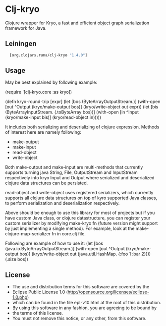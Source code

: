# Clj-kryo

Clojure wrapper for Kryo, a fast and efficient object graph serialization framework for Java.


## Leiningen

```clj
  [org.clojars.runa/clj-kryo "1.4.0"]
```

## Usage

May be best explained by following example:

(require '[clj-kryo.core :as kryo])

(defn kryo-round-trip [expr]
  (let [bos (ByteArrayOutputStream.)]
    (with-open [out ^Output (kryo/make-output bos)]
      (kryo/write-object out expr))
    (let [bis (ByteArrayInputStream. (.toByteArray bos))]
      (with-open [in ^Input (kryo/make-input bis)]
        (kryo/read-object in)))))

It includes both serializing and deserializing of clojure expression. 
Methods of interest here are namely following:

* make-output
* make-input
* read-object
* write-object

Both make-output and make-input are multi-methods that currently supports
turning java String, File, OutputStream and InputStream respectively into
kryo Input and Output where serialized and deserialized clojure data 
structures can be persisted.

read-object and write-object uses registered serializers, which currently
supports all clojure data structures on top of kyro supported Java classes,
to perform serialization and deserialization respectively.

Above should be enough to use this library for most of projects but if you
have custom Java class, or clojure datastructure, you can register your 
custom serializer by modifying make-kryo fn (future version might support 
by just implementing a single method). For example, look at the
make-clojure-map-serializer fn in core.clj file.

Following are example of how to use it:
(let [bos (java.io.ByteArrayOutputStream.)]
           (with-open [out ^Output (kryo/make-output bos)]
             (kryo/write-object out (java.util.HashMap. {:foo 1 :bar 2})))
           (.size bos))


## License

 *   The use and distribution terms for this software are covered by the
 *   Eclipse Public License 1.0 (http://opensource.org/licenses/eclipse-1.0.php)
 *   which can be found in the file epl-v10.html at the root of this distribution.
 *   By using this software in any fashion, you are agreeing to be bound by
 *   the terms of this license.
 *   You must not remove this notice, or any other, from this software.
